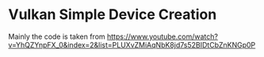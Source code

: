 # Vulkan Simple Device Creation

Mainly the code is taken from https://www.youtube.com/watch?v=YhQZYnpFX_0&index=2&list=PLUXvZMiAqNbK8jd7s52BIDtCbZnKNGp0P
